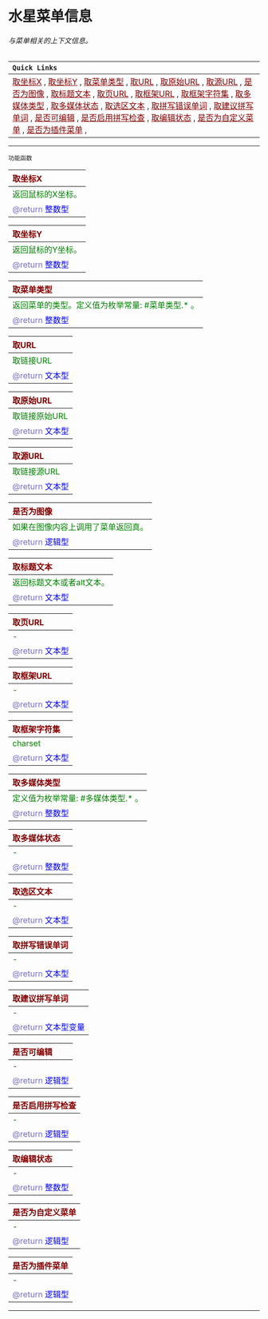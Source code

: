# 水星菜单信息
###### 与菜单相关的上下文信息。

| `Quick Links` |
|:----|
|<a href="#GetXCoord"  style="color:rgb(128,0,0)">取坐标X</a> , <a href="#GetYCoord"  style="color:rgb(128,0,0)">取坐标Y</a> , <a href="#GetTypeFlags"  style="color:rgb(128,0,0)">取菜单类型</a> , <a href="#GetLinkUrl"  style="color:rgb(128,0,0)">取URL</a> , <a href="#GetUnfilteredLinkUrl"  style="color:rgb(128,0,0)">取原始URL</a> , <a href="#GetSourceUrl"  style="color:rgb(128,0,0)">取源URL</a> , <a href="#HasImageContents"  style="color:rgb(128,0,0)">是否为图像</a> , <a href="#GetTitleText"  style="color:rgb(128,0,0)">取标题文本</a> , <a href="#GetPageUrl"  style="color:rgb(128,0,0)">取页URL</a> , <a href="#GetFrameUrl"  style="color:rgb(128,0,0)">取框架URL</a> , <a href="#GetFrameCharset"  style="color:rgb(128,0,0)">取框架字符集</a> , <a href="#GetMediaType"  style="color:rgb(128,0,0)">取多媒体类型</a> , <a href="#GetMediaStateFlags"  style="color:rgb(128,0,0)">取多媒体状态</a> , <a href="#GetSelectionText"  style="color:rgb(128,0,0)">取选区文本</a> , <a href="#GetMisspelledWord"  style="color:rgb(128,0,0)">取拼写错误单词</a> , <a href="#GetDictionarySuggestions"  style="color:rgb(128,0,0)">取建议拼写单词</a> , <a href="#IsEditable"  style="color:rgb(128,0,0)">是否可编辑</a> , <a href="#IsSpellCheckEnabled"  style="color:rgb(128,0,0)">是否启用拼写检查</a> , <a href="#GetEditStateFlags"  style="color:rgb(128,0,0)">取编辑状态</a> , <a href="#IsCustomMenu"  style="color:rgb(128,0,0)">是否为自定义菜单</a> , <a href="#IsPepperMenu"  style="color:rgb(128,0,0)">是否为插件菜单</a> , |

---------------------
 `功能函数` <br/>

| <span style="color:rgb(128,0,0)" id="GetXCoord">取坐标X</span> |
|:----|
| <span style="color:rgb(0,128,0)">返回鼠标的X坐标。<span> |
| <span style="color: rgb(117, 110, 200)">@return </span> <span style ="color: blue">整数型</span> |


| <span style="color:rgb(128,0,0)" id="GetYCoord">取坐标Y</span> |
|:----|
| <span style="color:rgb(0,128,0)">返回鼠标的Y坐标。<span> |
| <span style="color: rgb(117, 110, 200)">@return </span> <span style ="color: blue">整数型</span> |


| <span style="color:rgb(128,0,0)" id="GetTypeFlags">取菜单类型</span> |
|:----|
| <span style="color:rgb(0,128,0)">返回菜单的类型。定义值为枚举常量: #菜单类型.* 。<span> |
| <span style="color: rgb(117, 110, 200)">@return </span> <span style ="color: blue">整数型</span> |


| <span style="color:rgb(128,0,0)" id="GetLinkUrl">取URL</span> |
|:----|
| <span style="color:rgb(0,128,0)">取链接URL<span> |
| <span style="color: rgb(117, 110, 200)">@return </span> <span style ="color: blue">文本型</span> |


| <span style="color:rgb(128,0,0)" id="GetUnfilteredLinkUrl">取原始URL</span> |
|:----|
| <span style="color:rgb(0,128,0)">取链接原始URL<span> |
| <span style="color: rgb(117, 110, 200)">@return </span> <span style ="color: blue">文本型</span> |


| <span style="color:rgb(128,0,0)" id="GetSourceUrl">取源URL</span> |
|:----|
| <span style="color:rgb(0,128,0)">取链接源URL<span> |
| <span style="color: rgb(117, 110, 200)">@return </span> <span style ="color: blue">文本型</span> |


| <span style="color:rgb(128,0,0)" id="HasImageContents">是否为图像</span> |
|:----|
| <span style="color:rgb(0,128,0)">如果在图像内容上调用了菜单返回真。<span> |
| <span style="color: rgb(117, 110, 200)">@return </span> <span style ="color: blue">逻辑型</span> |


| <span style="color:rgb(128,0,0)" id="GetTitleText">取标题文本</span> |
|:----|
| <span style="color:rgb(0,128,0)">返回标题文本或者alt文本。<span> |
| <span style="color: rgb(117, 110, 200)">@return </span> <span style ="color: blue">文本型</span> |


| <span style="color:rgb(128,0,0)" id="GetPageUrl">取页URL</span> |
|:----|
| <span style="color:rgb(0,128,0)">-<span> |
| <span style="color: rgb(117, 110, 200)">@return </span> <span style ="color: blue">文本型</span> |


| <span style="color:rgb(128,0,0)" id="GetFrameUrl">取框架URL</span> |
|:----|
| <span style="color:rgb(0,128,0)">-<span> |
| <span style="color: rgb(117, 110, 200)">@return </span> <span style ="color: blue">文本型</span> |


| <span style="color:rgb(128,0,0)" id="GetFrameCharset">取框架字符集</span> |
|:----|
| <span style="color:rgb(0,128,0)">charset<span> |
| <span style="color: rgb(117, 110, 200)">@return </span> <span style ="color: blue">文本型</span> |


| <span style="color:rgb(128,0,0)" id="GetMediaType">取多媒体类型</span> |
|:----|
| <span style="color:rgb(0,128,0)">定义值为枚举常量: #多媒体类型.* 。<span> |
| <span style="color: rgb(117, 110, 200)">@return </span> <span style ="color: blue">整数型</span> |


| <span style="color:rgb(128,0,0)" id="GetMediaStateFlags">取多媒体状态</span> |
|:----|
| <span style="color:rgb(0,128,0)">-<span> |
| <span style="color: rgb(117, 110, 200)">@return </span> <span style ="color: blue">整数型</span> |


| <span style="color:rgb(128,0,0)" id="GetSelectionText">取选区文本</span> |
|:----|
| <span style="color:rgb(0,128,0)">-<span> |
| <span style="color: rgb(117, 110, 200)">@return </span> <span style ="color: blue">文本型</span> |


| <span style="color:rgb(128,0,0)" id="GetMisspelledWord">取拼写错误单词</span> |
|:----|
| <span style="color:rgb(0,128,0)">-<span> |
| <span style="color: rgb(117, 110, 200)">@return </span> <span style ="color: blue">文本型</span> |


| <span style="color:rgb(128,0,0)" id="GetDictionarySuggestions">取建议拼写单词</span> |
|:----|
| <span style="color:rgb(0,128,0)">-<span> |
| <span style="color: rgb(117, 110, 200)">@return </span> <span style ="color: blue">文本型变量</span> |


| <span style="color:rgb(128,0,0)" id="IsEditable">是否可编辑</span> |
|:----|
| <span style="color:rgb(0,128,0)">-<span> |
| <span style="color: rgb(117, 110, 200)">@return </span> <span style ="color: blue">逻辑型</span> |


| <span style="color:rgb(128,0,0)" id="IsSpellCheckEnabled">是否启用拼写检查</span> |
|:----|
| <span style="color:rgb(0,128,0)">-<span> |
| <span style="color: rgb(117, 110, 200)">@return </span> <span style ="color: blue">逻辑型</span> |


| <span style="color:rgb(128,0,0)" id="GetEditStateFlags">取编辑状态</span> |
|:----|
| <span style="color:rgb(0,128,0)">-<span> |
| <span style="color: rgb(117, 110, 200)">@return </span> <span style ="color: blue">整数型</span> |


| <span style="color:rgb(128,0,0)" id="IsCustomMenu">是否为自定义菜单</span> |
|:----|
| <span style="color:rgb(0,128,0)">-<span> |
| <span style="color: rgb(117, 110, 200)">@return </span> <span style ="color: blue">逻辑型</span> |


| <span style="color:rgb(128,0,0)" id="IsPepperMenu">是否为插件菜单</span> |
|:----|
| <span style="color:rgb(0,128,0)">-<span> |
| <span style="color: rgb(117, 110, 200)">@return </span> <span style ="color: blue">逻辑型</span> |


----------------------

<link rel="stylesheet" href="../gitalk.min.css">
<script src="../gitalk.min.js"></script>
<div id="gitalk-container"></div>
<script>
    var gitalk = new Gitalk({
        clientID: 'd17d49be2e680b77a84d',
        clientSecret:'9364cb456dda6401cb71d65092489e75c9f11872',
        repo: 'ecef_comment',
        owner: 'kirino17',
        admin: ['kirino17'],
        id: location.pathname
    });
    gitalk.render('gitalk-container');
</script>
